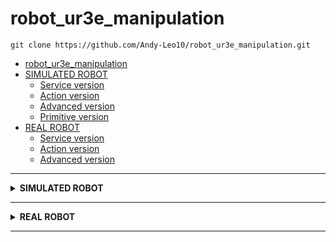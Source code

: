 # robot_ur3e_manipulation

```
git clone https://github.com/Andy-Leo10/robot_ur3e_manipulation.git
```

- [robot\_ur3e\_manipulation](#robot_ur3e_manipulation)
- [SIMULATED ROBOT](#simulated-robot)
  - [Service version](#service-version)
  - [Action version](#action-version)
  - [Advanced version](#advanced-version)
  - [Primitive version](#primitive-version)
- [REAL ROBOT](#real-robot)
  - [Service version](#service-version-1)
  - [Action version](#action-version-1)
  - [Advanced version](#advanced-version-1)

---

<details>
<summary><b>SIMULATED ROBOT</b></summary>

# SIMULATED ROBOT
## Service version
Set some parameters
```
ros2 param load /joint_trajectory_controller /home/user/ros2_ws/src/coffee-dispenser-project/robot_ur3e_manipulation/params/goal_precision_sim.yaml
```
```
ros2 param load /moveit_simple_controller_manager /home/user/ros2_ws/src/coffee-dispenser-project/robot_ur3e_manipulation/params/timeout_allowed.yaml
```
**LAUNCH**
```
cd ~/ros2_ws/; colcon build --packages-select robot_ur3e_manipulation; source install/setup.bash; ros2 launch robot_ur3e_manipulation sim_service_server.launch.py
```
Calling to service to order a coffee
```
ros2 service call /robot_ur3e_manipulation_ss robot_ur3e_manipulation/srv/DeliverCoffeeService 'coffe_order: true'
```

## Action version
Set some parameters
```
ros2 param load /joint_trajectory_controller /home/user/ros2_ws/src/coffee-dispenser-project/robot_ur3e_manipulation/params/goal_precision_sim.yaml
```
```
ros2 param load /moveit_simple_controller_manager /home/user/ros2_ws/src/coffee-dispenser-project/robot_ur3e_manipulation/params/timeout_allowed.yaml
```
**LAUNCH**
```
cd ~/ros2_ws/; colcon build --packages-select robot_ur3e_manipulation; source install/setup.bash; ros2 launch robot_ur3e_manipulation sim_action_server.launch.py
```
Calling to action to order a coffee
```
ros2 action send_goal /robot_ur3e_manipulation_as robot_ur3e_manipulation/action/DeliverCoffeeAction 'coffe_order: true' -f
```

## Advanced version
Set some parameters
```
ros2 param load /joint_trajectory_controller /home/user/ros2_ws/src/coffee-dispenser-project/robot_ur3e_manipulation/params/goal_precision_sim.yaml
```
```
ros2 param load /moveit_simple_controller_manager /home/user/ros2_ws/src/coffee-dispenser-project/robot_ur3e_manipulation/params/timeout_allowed.yaml
```
**LAUNCH**
```
cd ~/ros2_ws/; colcon build --packages-select robot_ur3e_manipulation; source install/setup.bash; ros2 launch robot_ur3e_manipulation sim_pick_and_place_advanced.launch.py
```

## Primitive version
```
cd ~/ros2_ws/; colcon build --packages-select robot_ur3e_manipulation; source install/setup.bash; ros2 launch robot_ur3e_manipulation sim_pick_and_place_primitive.launch.py
```
</details>

---

<details>
<summary><b>REAL ROBOT</b></summary>

# REAL ROBOT
## Service version
Set some parameters
```
ros2 param load /scaled_joint_trajectory_controller /home/user/ros2_ws/src/coffee-dispenser-project/robot_ur3e_manipulation/params/goal_precision_real.yaml
```
```
ros2 param load /moveit_simple_controller_manager /home/user/ros2_ws/src/coffee-dispenser-project/robot_ur3e_manipulation/params/timeout_allowed.yaml
```
**LAUNCH**
```
cd ~/ros2_ws/; colcon build --packages-select robot_ur3e_manipulation; source install/setup.bash; ros2 launch robot_ur3e_manipulation real_service_server.launch.py
```
Calling to service to order a coffee
```
ros2 service call /robot_ur3e_manipulation_ss robot_ur3e_manipulation/srv/DeliverCoffeeService 'coffe_order: true'
```

## Action version
Set some parameters
```
ros2 param load /scaled_joint_trajectory_controller /home/user/ros2_ws/src/coffee-dispenser-project/robot_ur3e_manipulation/params/goal_precision_real.yaml
```
```
ros2 param load /moveit_simple_controller_manager /home/user/ros2_ws/src/coffee-dispenser-project/robot_ur3e_manipulation/params/timeout_allowed.yaml
```
**LAUNCH**
```
cd ~/ros2_ws/; colcon build --packages-select robot_ur3e_manipulation; source install/setup.bash; ros2 launch robot_ur3e_manipulation real_action_server.launch.py
```
Calling to action to order a coffee
```
ros2 action send_goal /robot_ur3e_manipulation_as robot_ur3e_manipulation/action/DeliverCoffeeAction 'coffe_order: true' -f
```

## Advanced version
Set some parameters
```
ros2 param load /scaled_joint_trajectory_controller /home/user/ros2_ws/src/coffee-dispenser-project/robot_ur3e_manipulation/params/goal_precision_real.yaml
```
```
ros2 param load /moveit_simple_controller_manager /home/user/ros2_ws/src/coffee-dispenser-project/robot_ur3e_manipulation/params/timeout_allowed.yaml
```
**LAUNCH**
```
cd ~/ros2_ws/; colcon build --packages-select robot_ur3e_manipulation; source install/setup.bash; ros2 launch robot_ur3e_manipulation real_pick_and_place_advanced.launch.py
```
</details>

---